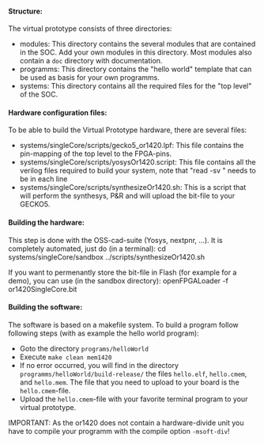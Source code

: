 #### Structure:

The virtual prototype consists of three directories:

- modules: This directory contains the several modules that are contained in the SOC. Add your own modules in this directory. Most modules also contain a ```doc``` directory with documentation.
- programms: This directory contains the "hello world" template that can be used as basis for your own programms.
- systems: This directory contains all the required files for the "top level" of the SOC.

#### Hardware configuration files:

To be able to build the Virtual Prototype hardware, there are several files:

- systems/singleCore/scripts/gecko5_or1420.lpf: This file contains the pin-mapping of the top level to the FPGA-pins. 
- systems/singleCore/scripts/yosysOr1420.script: This file contains all the verilog files required to build your system, note that "read -sv " needs to be in each line
- systems/singleCore/scripts/synthesizeOr1420.sh: This is a script that will perform the synthesys, P&R and will upload the bit-file to your GECKO5.

#### Building the hardware:

This step is done with the OSS-cad-suite (Yosys, nextpnr, ...).
It is completely automated, just do (in a terminal):
cd systems/singleCore/sandbox
../scripts/synthesizeOr1420.sh

If you want to permenantly store the bit-file in Flash (for example for a demo), you can use (in the sandbox directory):
openFPGALoader -f or1420SingleCore.bit

#### Building the software:

The software is based on a makefile system. To build a program follow following steps (with as example the hello world program):

- Goto the directory ```programs/helloWorld```
- Execute ```make clean mem1420```
- If no error occurred, you will find in the directory ```programms/helloWorld/build-release/``` the files ```hello.elf```, ```hello.cmem```, and ```hello.mem```. The file that you need to upload to your board is the ```hello.cmem```-file.
- Upload the ```hello.cmem```-file with your favorite terminal program to your virtual prototype.

IMPORTANT: As the or1420 does not contain a hardware-divide unit you have to compile your programm with the compile option ```-msoft-div```!
